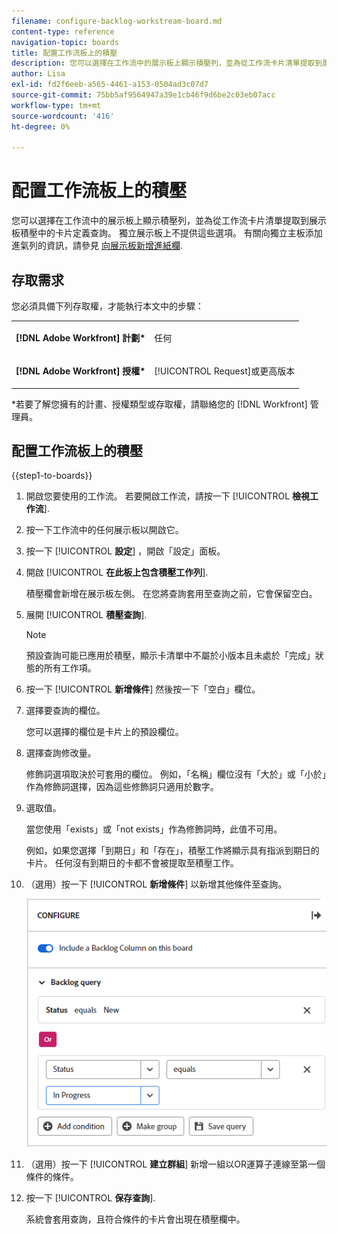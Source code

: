 ```yaml
---
filename: configure-backlog-workstream-board.md
content-type: reference
navigation-topic: boards
title: 配置工作流板上的積壓
description: 您可以選擇在工作流中的展示板上顯示積壓列，並為從工作流卡片清單提取到展示板積壓中的卡片定義查詢。
author: Lisa
exl-id: fd2f6eeb-a565-4461-a153-0504ad3c07d7
source-git-commit: 75bb5af9564947a39e1cb46f9d6be2c03eb07acc
workflow-type: tm+mt
source-wordcount: '416'
ht-degree: 0%

---
```


# 配置工作流板上的積壓

您可以選擇在工作流中的展示板上顯示積壓列，並為從工作流卡片清單提取到展示板積壓中的卡片定義查詢。 獨立展示板上不提供這些選項。 有關向獨立主板添加進氣列的資訊，請參見 [向展示板新增進紙欄](/help/quicksilver/agile/use-boards-agile-planning-tools/add-intake-column-to-board.md).

## 存取需求

您必須具備下列存取權，才能執行本文中的步驟：

<table style="table-layout:auto"> 
 <col> 
 </col> 
 <col> 
 </col> 
 <tbody> 
  <tr> 
   <td role="rowheader"><strong>[!DNL Adobe Workfront] 計劃*</strong></td> 
   <td> <p>任何</p> </td> 
  </tr> 
  <tr> 
   <td role="rowheader"><strong>[!DNL Adobe Workfront] 授權*</strong></td> 
   <td> <p>[!UICONTROL Request]或更高版本</p> </td> 
  </tr> 
 </tbody> 
</table>

&#42;若要了解您擁有的計畫、授權類型或存取權，請聯絡您的 [!DNL Workfront] 管理員。

## 配置工作流板上的積壓

{{step1-to-boards}}

1. 開啟您要使用的工作流。 若要開啟工作流，請按一下 [!UICONTROL **檢視工作流**].
1. 按一下工作流中的任何展示板以開啟它。
1. 按一下 [!UICONTROL **設定**] ，開啟「設定」面板。
1. 開啟 [!UICONTROL **在此板上包含積壓工作列**].

   積壓欄會新增在展示板左側。 在您將查詢套用至查詢之前，它會保留空白。

1. 展開 [!UICONTROL **積壓查詢**].

   >[!NOTE]
   >
   >預設查詢可能已應用於積壓，顯示卡清單中不屬於小版本且未處於「完成」狀態的所有工作項。

1. 按一下 [!UICONTROL **新增條件**] 然後按一下「空白」欄位。
1. 選擇要查詢的欄位。

   您可以選擇的欄位是卡片上的預設欄位。

1. 選擇查詢修改量。

   修飾詞選項取決於可套用的欄位。 例如，「名稱」欄位沒有「大於」或「小於」作為修飾詞選擇，因為這些修飾詞只適用於數字。

1. 選取值。

   當您使用「exists」或「not exists」作為修飾詞時，此值不可用。

   例如，如果您選擇「到期日」和「存在」，積壓工作將顯示具有指派到期日的卡片。 任何沒有到期日的卡都不會被提取至積壓工作。

1. （選用）按一下 [!UICONTROL **新增條件**] 以新增其他條件至查詢。

   ![待辦項目查詢](assets/backlog-query-wrkstrm-board.png)

1. （選用）按一下 [!UICONTROL **建立群組**] 新增一組以OR運算子連線至第一個條件的條件。
1. 按一下 [!UICONTROL **保存查詢**].

   系統會套用查詢，且符合條件的卡片會出現在積壓欄中。
